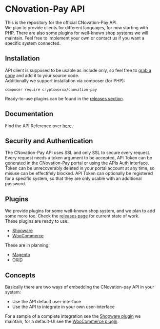 CNovation-Pay API
=================
This is the repository for the official CNovation-Pay API.    
We plan to provide clients for different languages, for now starting with PHP.
There are also some plugins for well-known shop systems we will maintain.
Feel free to implement your own or contact us if you want a specific system
connected.

Installation
------------
API client is supposed to be usable as include only, so feel free to 
[grab a copy](https://raw.githubusercontent.com/Cryptoworxx/cnovation-pay/master/php/CNovationPayClient.php)
and add it to your source code.    
Additionally we support installation via composer (for PHP):
```
composer require cryptoworxx/cnovation-pay
```
Ready-to-use plugins can be found in the [releases section](https://github.com/Cryptoworxx/cnovation-pay/releases).

Documentation
-------------
Find the API Reference over [here](reference.md).

Security and Authentication
---------------------------
The CNovation-Pay API uses SSL and only SSL to secure every request.
Every request needs a token argument to be accepted, API Token can be generated
in the [CNovation-Pay portal](https://www.c-novation-pay.com/portal/) or using
the APIs [Auth interface](https://www.c-novation-pay.com/api/authenticate).
Token can be unrecoverably deleted in your portal account at any time, so misuse can
be effectifely blocked.
API Token can optionally be registered for a specific system, so that 
they are only usable with an additional password.

Plugins
-------
We provide plugins for some well-known shop system, and we plan to add some more too.
Check the [releases page](https://github.com/Cryptoworxx/cnovation-pay/releases) for current state of work.   
These plugins are ready to use:
* [Shopware](shopware/README.md)
* [WooCommerce](wooCommerce/README.md)

These are in planning:
* [Magento](https://magento.com/)
* [OXID](https://www.oxid-esales.com/)

Concepts
--------
Basically there are two ways of embedding the CNovation-pay API in your system:
* Use the API default user-interface
* Use the API to integrate in your own user-interface

For a sample of a complete integration see the [Shopware plugin](shopware/README.md) we maintain,
for a default-UI see the [WooCommerce plugin](wooCommerce/README.md).

